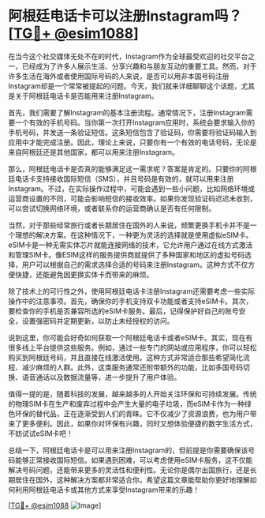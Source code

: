 # 阿根廷电话卡可以注册Instagram吗？[[TG💪+ @esim1088](https://t.me/s/esim1088)]

在当今这个社交媒体无处不在的时代，Instagram作为全球最受欢迎的社交平台之一，已经成为了许多人展示生活、分享兴趣和与朋友互动的重要工具。然而，对于许多生活在海外或者使用国际号码的人来说，是否可以用非本国号码注册Instagram却是一个常常被提起的问题。今天，我们就来详细聊聊这个话题，尤其是关于阿根廷电话卡是否能用来注册Instagram。

首先，我们需要了解Instagram的基本注册流程。通常情况下，注册Instagram需要一个有效的手机号码。当你第一次打开Instagram应用时，系统会要求输入你的手机号码，并发送一条验证短信。这条短信包含了验证码，你需要将验证码输入到应用中才能完成注册。因此，理论上来说，只要你有一个有效的电话号码，无论是来自阿根廷还是其他国家，都可以用来注册Instagram。

那么，阿根廷电话卡是否真的能够满足这一需求呢？答案是肯定的。只要你的阿根廷电话卡支持接收国际短信（SMS），并且号码是有效的，就可以用来注册Instagram。不过，在实际操作过程中，可能会遇到一些小问题，比如网络环境或运营商设置的不同，可能会影响短信的接收效率。如果你发现验证码迟迟未收到，可以尝试切换网络环境，或者联系你的运营商确认是否有任何限制。

当然，对于那些经常旅行或者长期居住在国外的人来说，频繁更换手机卡并不是一个理想的解决方案。在这种情况下，一种更为灵活的选择就是使用虚拟eSIM卡。eSIM卡是一种无需实体芯片就能连接网络的技术，它允许用户通过在线方式激活和管理SIM卡。像ESIM这样的服务提供商就提供了多种国家和地区的虚拟号码选择，用户可以根据自己的需求选择合适的号码来注册Instagram。这种方式不仅方便快捷，还能避免因更换实体卡而带来的麻烦。

除了技术上的可行性之外，使用阿根廷电话卡注册Instagram还需要考虑一些实际操作中的注意事项。首先，确保你的手机支持双卡功能或者支持eSIM卡。其次，要检查你的手机是否兼容所选的eSIM卡服务。最后，记得保护好自己的账号安全，设置强密码并定期更新，以防止未经授权的访问。

说到这里，你可能会好奇如何获取一个阿根廷电话卡或者eSIM卡。其实，现在有很多线上平台提供这些服务。例如，通过一些专门的网站或应用程序，你可以轻松购买到阿根廷号码，并且直接在线激活使用。这种方式非常适合那些希望简化流程、减少麻烦的人群。此外，这类服务通常还附带额外的功能，比如多国号码切换、语音通话以及数据流量等，进一步提升了用户体验。

值得一提的是，随着科技的发展，越来越多的人开始关注环保和可持续发展。传统的物理SIM卡在生产和废弃过程中会产生大量的电子垃圾，而eSIM卡作为一种绿色环保的替代品，正在逐渐受到人们的青睐。它不仅减少了资源浪费，也为用户带来了更多便利。因此，如果你对环保有兴趣，同时又想体验便捷的数字生活方式，不妨试试eSIM卡吧！

总结一下，阿根廷电话卡是可以用来注册Instagram的，但前提是你需要确保该号码能够正常接收国际短信。如果遇到困难，可以考虑使用eSIM卡服务，这不仅能解决号码问题，还能带来更多的灵活性和便利性。无论你是偶尔出国旅行，还是长期居住在国外，这种解决方案都非常适合你。希望这篇文章能帮助你更好地理解如何利用阿根廷电话卡或其他方式来享受Instagram带来的乐趣！ 

[[TG💪+ @esim1088](https://t.me/s/esim1088) ![Image](https://i.postimg.cc/4NQfJmqS/Snipaste-2025-05-13-00-14-12.png)]
